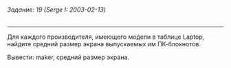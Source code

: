 ###### Задание: 19 (Serge I: 2003-02-13)

-----
Для каждого производителя, имеющего модели в таблице Laptop, найдите средний размер экрана выпускаемых им ПК-блокнотов.

Вывести: maker, средний размер экрана.